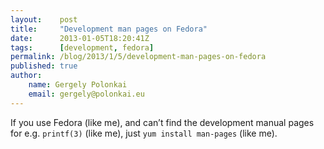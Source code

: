 ```yaml
---
layout:    post
title:     "Development man pages on Fedora"
date:      2013-01-05T18:20:41Z
tags:      [development, fedora]
permalink: /blog/2013/1/5/development-man-pages-on-fedora
published: true
author:
    name: Gergely Polonkai
    email: gergely@polonkai.eu
---
```


If you use Fedora (like me), and can’t find the development manual pages for
e.g. `printf(3)` (like me), just `yum install man-pages` (like me).
